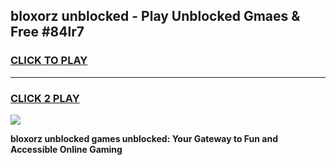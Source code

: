 
## bloxorz unblocked - Play Unblocked Gmaes & Free #84lr7
<h3>
<a href="https://news.freeplayer.one?title=bloxorz_unblocked&ref=03M">CLICK TO PLAY</a></h3>
<hr>

<h3>
<a href="https://news.freeplayer.one?title=bloxorz_unblocked&ref=03M">CLICK 2 PLAY</a>
  
</h3>

<a href="https://news.freeplayer.one?title=bloxorz_unblocked&ref=03M"><img src="https://clearcache.store/games.png"></a>


**bloxorz unblocked games unblocked: Your Gateway to Fun and Accessible Online Gaming**
